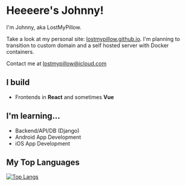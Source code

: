 # Heeeere's Johnny!


I'm Johnny, aka LostMyPillow.


Take a look at my personal site: [lostmypillow.github.io](https://lostmypillow.github.io). I'm planning to transition to custom domain and a self hosted server with Docker containers.


Contact me at [lostmypillow@icloud.com](mailto:lostmypillow@icloud.com)


## I build
- Frontends in __React__ and sometimes __Vue__


## I'm learning...
- Backend/API/DB (Django)
- Android App Development 
- iOS App Development


## My Top Languages
[![Top Langs](https://github-readme-stats.vercel.app/api/top-langs/?username=lostmypillow)](https://github.com/anuraghazra/github-readme-stats)

<!--
**lostmypillow/lostmypillow** is a ✨ _special_ ✨ repository because its `README.md` (this file) appears on your GitHub profile.

Here are some ideas to get you started:

- 🔭 I’m currently working on ...
- 🌱 I’m currently learning ...
- 👯 I’m looking to collaborate on ...
- 🤔 I’m looking for help with ...
- 💬 Ask me about ...
- 📫 How to reach me: ...
- 😄 Pronouns: ...
- ⚡ Fun fact: ...
-->
